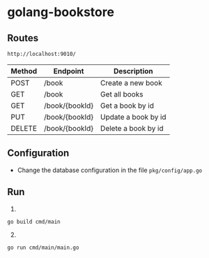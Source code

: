 # golang-bookstore

## Routes

```bash
http://localhost:9010/
```

| Method | Endpoint | Description |
| ------ | -------- | ----------- |
| POST   | /book    | Create a new book |
| GET    | /book    | Get all books |
| GET    | /book/{bookId} | Get a book by id |
| PUT    | /book/{bookId} | Update a book by id |
| DELETE | /book/{bookId} | Delete a book by id |

## Configuration
- Change the database configuration in the file `pkg/config/app.go`

## Run
1.
```bash
go build cmd/main
```

2.
```bash
go run cmd/main/main.go
```
